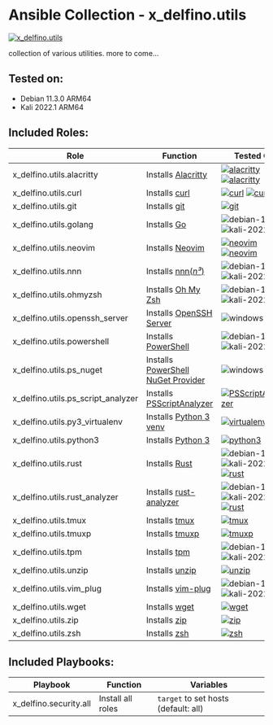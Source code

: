 [windows-10+]: https://img.shields.io/badge/Windows-10%2B-00A4EF?logo=windows&logoColor=white
[macos-12+]: https://img.shields.io/badge/macOS-12%2B-black?logo=apple&logoColor=white
[debian-11]: https://img.shields.io/badge/Debian-11.3-DD1155?logo=debian&logoColor=white
[kali-2022]: https://img.shields.io/badge/Kali-2022.1-367bf0?logo=kali-linux&logoColor=white
[ubuntu-20.04]: https://img.shields.io/badge/Ubuntu-20.04-E95420?logo=ubuntu&logoColor=white


# Ansible Collection - x\_delfino.utils

[![x\_delfino.utils](https://img.shields.io/badge/dynamic/json?color=blueviolet&logo=ansible&label=galaxy&prefix=v&query=%24.latest_version.version&url=https%3A%2F%2Fgalaxy.ansible.com%2Fapi%2Fv2%2Fcollections%2Fx_delfino%2Futils%2F)](https://galaxy.ansible.com/x_delfino/utils)

collection of various utilities. more to come...

## Tested on:
- Debian 11.3.0 ARM64
- Kali 2022.1 ARM64

## Included Roles:

| Role | Function | Tested On |
|------|----------|-----------|
| x\_delfino.utils.alacritty| Installs [Alacritty](https://github.com/alacritty/alacritty) | [![alacritty](https://img.shields.io/chocolatey/v/alacritty?color=80B5E3&label=choco&logo=chocolatey&logoColor=white)](https://community.chocolatey.org/packages/alacritty) [![alacritty](https://img.shields.io/crates/v/alacritty?color=2e572a&logo=rust)](https://crates.io/crates/alacritty) |
| x\_delfino.utils.curl| Installs [curl](https://curl.se/) | [![curl](https://img.shields.io/debian/v/curl/stable?color=DD1155&logo=debian)](https://packages.debian.org/stable/curl) [![curl](https://img.shields.io/endpoint?logoColor=white&url=https%3A%2F%2Fdelfino.npkn.net%2Fkali-pkg%2Fkali-roll%2Fcurl)](https://pkg.kali.org/pkg/curl) |
| x\_delfino.utils.git| Installs [git](https://git-scm.com/) | [![git](https://img.shields.io/debian/v/git/stable?color=DD1155&logo=debian)](https://packages.debian.org/stable/git) |
| x\_delfino.utils.golang| Installs [Go](https://go.dev/) | ![debian-11] ![kali-2022] |
| x\_delfino.utils.neovim| Installs [Neovim](https://neovim.io/) | [![neovim](https://img.shields.io/debian/v/neovim/stable?color=DD1155&logo=debian)](https://packages.debian.org/stable/neovim) [![neovim](https://img.shields.io/chocolatey/v/neovim?color=80B5E3&label=choco&logo=chocolatey&logoColor=white)](https://community.chocolatey.org/packages/neovim) |
| x\_delfino.utils.nnn| Installs [nnn(_n³_)](https://github.com/jarun/nnn) | ![debian-11] ![kali-2022] |
| x\_delfino.utils.ohmyzsh| Installs [Oh My Zsh](https://github.com/ohmyzsh/ohmyzsh) | ![debian-11] ![kali-2022] |
| x\_delfino.utils.openssh\_server| Installs [OpenSSH Server](https://www.openssh.com/) | ![windows-10+] |
| x\_delfino.utils.powershell| Installs [PowerShell](https://github.com/PowerShell/PowerShell) | ![debian-11] ![kali-2022] |
| x\_delfino.utils.ps\_nuget| Installs [PowerShell NuGet Provider](https://docs.microsoft.com/en-us/nuget/reference/powershell-reference) | ![windows-10+] |
| x\_delfino.utils.ps\_script\_analyzer| Installs [PSScriptAnalyzer](https://github.com/PowerShell/PSScriptAnalyzer) | [![PSScriptAnalyzer](https://img.shields.io/powershellgallery/v/PSScriptAnalyzer?color=012456&label=gallery&logo=powershell&logoColor=white)](https://www.powershellgallery.com/packages/PSScriptAnalyzer) |
| x\_delfino.utils.py3\_virtualenv| Installs [Python 3 venv](https://docs.python.org/3/library/venv.html) | [![virtualenv](https://img.shields.io/pypi/v/virtualenv?logo=pypi&logoColor=white)](https://pypi.org/project/virtualenv/) |
| x\_delfino.utils.python3| Installs [Python 3](https://www.python.org/) | [![python3](https://img.shields.io/chocolatey/v/python?color=80B5E3&label=choco&logo=chocolatey&logoColor=white)](https://community.chocolatey.org/packages/python) |
| x\_delfino.utils.rust| Installs [Rust](https://www.rust-lang.org/) | ![debian-11] ![kali-2022] [![rust](https://img.shields.io/chocolatey/v/rust?color=80B5E3&label=choco&logo=chocolatey&logoColor=white)](https://community.chocolatey.org/packages/rust) |
| x\_delfino.utils.rust\_analyzer| Installs [rust-analyzer](https://github.com/rust-lang/rust-analyzer) | ![debian-11] ![kali-2022] [![rust](https://img.shields.io/chocolatey/v/rust-analyzer?color=80B5E3&label=choco&logo=chocolatey&logoColor=white)](https://community.chocolatey.org/packages/rust-analyzer) |
| x\_delfino.utils.tmux| Installs [tmux](https://github.com/tmux/tmux/wiki) | [![tmux](https://img.shields.io/debian/v/tmux/stable?color=DD1155&logo=debian)](https://packages.debian.org/stable/tmux) |
| x\_delfino.utils.tmuxp| Installs [tmuxp](https://github.com/tmux-python/tmuxp) | [![tmuxp](https://img.shields.io/debian/v/tmuxp/stable?color=DD1155&logo=debian)](https://packages.debian.org/stable/tmuxp) |
| x\_delfino.utils.tpm| Installs [tpm](https://github.com/tmux-plugins/tpm) | ![debian-11] ![kali-2022] |
| x\_delfino.utils.unzip| Installs [unzip](https://linux.die.net/man/1/unzip) | [![unzip](https://img.shields.io/debian/v/unzip/stable?color=DD1155&logo=debian)](https://packages.debian.org/stable/unzip) |
| x\_delfino.utils.vim\_plug| Installs [vim-plug](https://github.com/junegunn/vim-plug) | ![debian-11] ![kali-2022] |
| x\_delfino.utils.wget| Installs [wget](https://www.gnu.org/software/wget/) | [![wget](https://img.shields.io/debian/v/wget/stable?color=DD1155&logo=debian)](https://packages.debian.org/stable/wget) |
| x\_delfino.utils.zip| Installs [zip](https://linux.die.net/man/1/zip) | [![zip](https://img.shields.io/debian/v/zip/stable?color=DD1155&logo=debian)](https://packages.debian.org/stable/zip) |
| x\_delfino.utils.zsh| Installs [zsh](https://www.zsh.org/) | [![zsh](https://img.shields.io/debian/v/zsh/stable?color=DD1155&logo=debian)](https://packages.debian.org/stable/zsh) |

## Included Playbooks:

| Playbook | Function | Variables |
| -------- | -------- | --------- |
| x\_delfino.security.all      | Install all roles | `target` to set hosts (default: all) |
